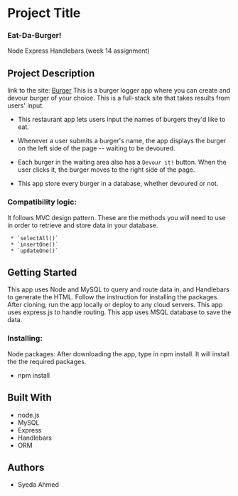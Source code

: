 # Project Title
### Eat-Da-Burger!
 Node Express Handlebars (week 14 assignment)

## Project Description
link to the site: [Burger](https://syeda-friend-finder1.herokuapp.com/)
This is a burger logger app where you can create and devour burger of your choice. This is a full-stack site that takes results from users' input. 
* This restaurant app  lets users input the names of burgers they'd like to eat.

* Whenever a user submits a burger's name, the app displays the burger on the left side of the page -- waiting to be devoured.

* Each burger in the waiting area also has a `Devour it!` button. When the user clicks it, the burger  moves to the right side of the page.

* This app store every burger in a database, whether devoured or not.


### Compatibility logic:
It follows MVC design pattern.
These are the methods you will need to use in order to retrieve and store data in your database.

     * `selectAll()`
     * `insertOne()`
     * `updateOne()`
  
## Getting Started
This app uses Node and MySQL to query and route data in, and Handlebars to generate the HTML.
Follow the instruction for installing the packages. After cloning, run the app locally or deploy to any cloud servers. This app uses express.js to handle routing. This app uses MSQL database to save the data. 

### Installing:
Node packages:
After downloading the app, type in npm install. It will install the the required packages. 
   * npm install

## Built With

* node.js
* MySQL
* Express 
* Handlebars
* ORM 


## Authors
* Syeda Ahmed